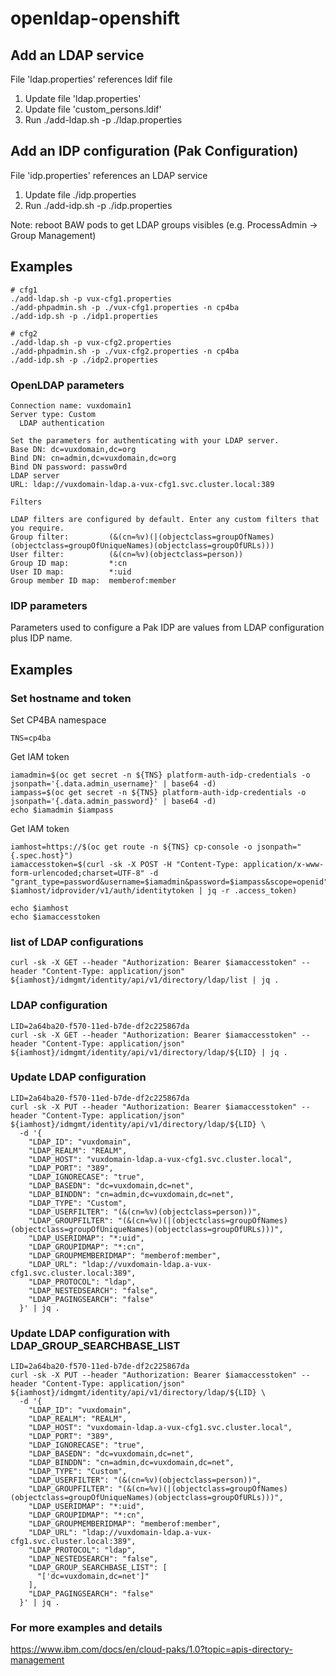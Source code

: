# openldap-openshift


## Add an LDAP service
File 'ldap.properties' references ldif file

1. Update file 'ldap.properties'
2. Update file 'custom_persons.ldif'
3. Run ./add-ldap.sh -p ./ldap.properties



## Add an IDP configuration (Pak Configuration)
File 'idp.properties' references an LDAP service

1. Update file ./idp.properties
2. Run ./add-idp.sh -p ./idp.properties

Note: reboot BAW pods to get LDAP groups visibles (e.g. ProcessAdmin -> Group Management) 

## Examples

```
# cfg1
./add-ldap.sh -p vux-cfg1.properties
./add-phpadmin.sh -p ./vux-cfg1.properties -n cp4ba
./add-idp.sh -p ./idp1.properties

# cfg2
./add-ldap.sh -p vux-cfg2.properties
./add-phpadmin.sh -p ./vux-cfg2.properties -n cp4ba
./add-idp.sh -p ./idp2.properties

```

### OpenLDAP parameters
```
Connection name: vuxdomain1
Server type: Custom
  LDAP authentication

Set the parameters for authenticating with your LDAP server.
Base DN: dc=vuxdomain,dc=org
Bind DN: cn=admin,dc=vuxdomain,dc=org
Bind DN password: passw0rd
LDAP server
URL: ldap://vuxdomain-ldap.a-vux-cfg1.svc.cluster.local:389

Filters

LDAP filters are configured by default. Enter any custom filters that you require.
Group filter:         (&(cn=%v)(|(objectclass=groupOfNames)(objectclass=groupOfUniqueNames)(objectclass=groupOfURLs)))
User filter:          (&(cn=%v)(objectclass=person))
Group ID map:         *:cn
User ID map:          *:uid
Group member ID map:  memberof:member
```

### IDP parameters
Parameters used to configure a Pak IDP are values from LDAP configuration plus IDP name.

## Examples

### Set hostname and token

Set CP4BA namespace
```
TNS=cp4ba
```

Get IAM token
```
iamadmin=$(oc get secret -n ${TNS} platform-auth-idp-credentials -o jsonpath='{.data.admin_username}' | base64 -d)
iampass=$(oc get secret -n ${TNS} platform-auth-idp-credentials -o jsonpath='{.data.admin_password}' | base64 -d)
echo $iamadmin $iampass
```

Get IAM token
```
iamhost=https://$(oc get route -n ${TNS} cp-console -o jsonpath="{.spec.host}")
iamaccesstoken=$(curl -sk -X POST -H "Content-Type: application/x-www-form-urlencoded;charset=UTF-8" -d "grant_type=password&username=$iamadmin&password=$iampass&scope=openid" $iamhost/idprovider/v1/auth/identitytoken | jq -r .access_token)

echo $iamhost
echo $iamaccesstoken
```


### list of LDAP configurations
```
curl -sk -X GET --header "Authorization: Bearer $iamaccesstoken" --header "Content-Type: application/json" ${iamhost}/idmgmt/identity/api/v1/directory/ldap/list | jq .
```

### LDAP configuration
```
LID=2a64ba20-f570-11ed-b7de-df2c225867da
curl -sk -X GET --header "Authorization: Bearer $iamaccesstoken" --header "Content-Type: application/json" ${iamhost}/idmgmt/identity/api/v1/directory/ldap/${LID} | jq .
```

### Update LDAP configuration
```
LID=2a64ba20-f570-11ed-b7de-df2c225867da
curl -sk -X PUT --header "Authorization: Bearer $iamaccesstoken" --header "Content-Type: application/json" ${iamhost}/idmgmt/identity/api/v1/directory/ldap/${LID} \
  -d '{
    "LDAP_ID": "vuxdomain",
    "LDAP_REALM": "REALM",
    "LDAP_HOST": "vuxdomain-ldap.a-vux-cfg1.svc.cluster.local",
    "LDAP_PORT": "389",
    "LDAP_IGNORECASE": "true",
    "LDAP_BASEDN": "dc=vuxdomain,dc=net",
    "LDAP_BINDDN": "cn=admin,dc=vuxdomain,dc=net",
    "LDAP_TYPE": "Custom",
    "LDAP_USERFILTER": "(&(cn=%v)(objectclass=person))",
    "LDAP_GROUPFILTER": "(&(cn=%v)(|(objectclass=groupOfNames)(objectclass=groupOfUniqueNames)(objectclass=groupOfURLs)))",
    "LDAP_USERIDMAP": "*:uid",
    "LDAP_GROUPIDMAP": "*:cn",
    "LDAP_GROUPMEMBERIDMAP": "memberof:member",
    "LDAP_URL": "ldap://vuxdomain-ldap.a-vux-cfg1.svc.cluster.local:389",
    "LDAP_PROTOCOL": "ldap",
    "LDAP_NESTEDSEARCH": "false",
    "LDAP_PAGINGSEARCH": "false"
  }' | jq .
```

### Update LDAP configuration with LDAP_GROUP_SEARCHBASE_LIST
```
LID=2a64ba20-f570-11ed-b7de-df2c225867da
curl -sk -X PUT --header "Authorization: Bearer $iamaccesstoken" --header "Content-Type: application/json" ${iamhost}/idmgmt/identity/api/v1/directory/ldap/${LID} \
  -d '{
    "LDAP_ID": "vuxdomain",
    "LDAP_REALM": "REALM",
    "LDAP_HOST": "vuxdomain-ldap.a-vux-cfg1.svc.cluster.local",
    "LDAP_PORT": "389",
    "LDAP_IGNORECASE": "true",
    "LDAP_BASEDN": "dc=vuxdomain,dc=net",
    "LDAP_BINDDN": "cn=admin,dc=vuxdomain,dc=net",
    "LDAP_TYPE": "Custom",
    "LDAP_USERFILTER": "(&(cn=%v)(objectclass=person))",
    "LDAP_GROUPFILTER": "(&(cn=%v)(|(objectclass=groupOfNames)(objectclass=groupOfUniqueNames)(objectclass=groupOfURLs)))",
    "LDAP_USERIDMAP": "*:uid",
    "LDAP_GROUPIDMAP": "*:cn",
    "LDAP_GROUPMEMBERIDMAP": "memberof:member",
    "LDAP_URL": "ldap://vuxdomain-ldap.a-vux-cfg1.svc.cluster.local:389",
    "LDAP_PROTOCOL": "ldap",
    "LDAP_NESTEDSEARCH": "false",
    "LDAP_GROUP_SEARCHBASE_LIST": [
      "['dc=vuxdomain,dc=net']"
    ],
    "LDAP_PAGINGSEARCH": "false"
  }' | jq .
```

### For more examples and details

https://www.ibm.com/docs/en/cloud-paks/1.0?topic=apis-directory-management
